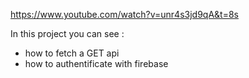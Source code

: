 https://www.youtube.com/watch?v=unr4s3jd9qA&t=8s

In this project you can see :

- how to fetch a GET api
- how to authentificate with firebase
